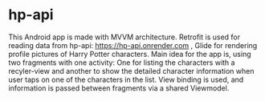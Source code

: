 # hp-api

This Android app is made with MVVM architecture. Retrofit is used for reading data from hp-api: https://hp-api.onrender.com , Glide for rendering 
profile pictures of Harry Potter characters. Main idea for the app is, using two fragments with one activity: One for listing the characters with a 
recyler-view and another to show the detailed character information when user taps on one of the characters in the list. View binding is used, and
information is passed between fragments via a shared Viewmodel.

